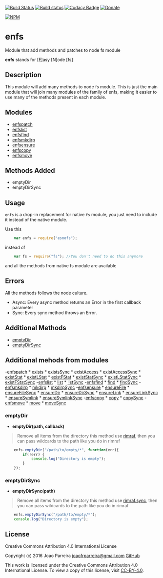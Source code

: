 [![Build Status](https://travis-ci.org/n3okill/enfs.svg)](https://travis-ci.org/n3okill/enfs)
[![Build status](https://ci.appveyor.com/api/projects/status/4vr9led0i9onj587?svg=true)](https://ci.appveyor.com/project/n3okill/enfs)
[![Codacy Badge](https://api.codacy.com/project/badge/grade/38d87560204a4c1abbb1299394ed08c5)](https://www.codacy.com/app/n3okill/enfs)
[![Donate](https://www.paypalobjects.com/en_US/i/btn/btn_donate_SM.gif)](https://www.paypal.com/cgi-bin/webscr?cmd=_s-xclick&hosted_button_id=64PYTCDH5UNZ6)

[![NPM](https://nodei.co/npm/enfs.png)](https://nodei.co/npm/enfs/)

enfs
=========
Module that add methods and patches to node fs module
 
**enfs** stands for [E]asy [N]ode [fs]

Description
-----------
This module will add many methods to node fs module.
This is just the main module that will join many 
modules of the family of enfs, making it easier to use many of
the methods present in each module.

Modules
-------
  - [enfspatch](https://www.npmjs.com/package/enfspatch)
  - [enfslist](https://www.npmjs.com/package/enfslist)
  - [enfsfind](https://www.npmjs.com/package/enfsfind)
  - [enfsmkdirp](https://www.npmjs.com/package/enfsmkdirp)
  - [enfsensure](https://www.npmjs.com/package/enfsensure)
  - [enfscopy](https://www.npmjs.com/package/enfscopy)
  - [enfsmove](https://www.npmjs.com/package/enfsmove)


Methods Added
-------------
  * emptyDir
  * emptyDirSync

  
Usage
-----
`enfs` is a drop-in replacement for native `fs` module, you just need to include
it instead of the native module.

Use this
```js
    var enfs = require("esnofs");
```

instead of

```js
    var fs = require("fs"); //You don't need to do this anymore
```

and all the methods from native fs module are available

Errors
------
All the methods follows the node culture.
- Async: Every async method returns an Error in the first callback parameter
- Sync: Every sync method throws an Error.


Additional Methods
------------------
- [emptyDir](#emptydir)
- [emptyDirSync](#emptydirsync)

Additional mehods from modules
--------------------------
  -[enfspatch](https://www.npmjs.com/package/enfspatch)
    * [exists](https://www.npmjs.com/package/enfspatch#exists)
    * [existsSync](https://www.npmjs.com/package/enfspatch#exists)
    * [existAccess](https://www.npmjs.com/package/enfspatch#existaccess)
    * [existAccessSync](https://www.npmjs.com/package/enfspatch#existaccess)
    * [existStat](https://www.npmjs.com/package/enfspatch#existstat)
    * [existLStat](https://www.npmjs.com/package/enfspatch#existlstat)
    * [existFStat](https://www.npmjs.com/package/enfspatch#existfstat)
    * [existStatSync](https://www.npmjs.com/package/enfspatch#existstat)
    * [existLStatSync](https://www.npmjs.com/package/enfspatch#existlstat)
    * [existFStatSync](https://www.npmjs.com/package/enfspatch#existfstat)
  -[enfslist](https://www.npmjs.com/package/enfslist)
    * [list](https://www.npmjs.com/package/enfslist#list)
    * [listSync](https://www.npmjs.com/package/enfslist#listsync)
  -[enfsfind](https://www.npmjs.com/package/enfsfind)
    * [find](https://www.npmjs.com/package/enfsfind#find)
    * [findSync](https://www.npmjs.com/package/enfsfind#findsync)
  -[enfsmkdirp](https://www.npmjs.com/package/enfsmkdirp)
    * [mkdirp](https://www.npmjs.com/package/enfsmkdirp#mkdirp)
    * [mkdirpSync](https://www.npmjs.com/package/enfsmkdirp#mkdirpsync)
  -[enfsensure](https://www.npmjs.com/package/enfsensure)
    * [ensureFile](https://www.npmjs.com/package/enfsensure#ensurefile)
    * [ensureFileSync](https://www.npmjs.com/package/enfsensure#ensurefilesync)
    * [ensureDir](https://www.npmjs.com/package/enfsensure#ensuredir)
    * [ensureDirSync](https://www.npmjs.com/package/enfsensure#ensuredirsync)
    * [ensureLink](https://www.npmjs.com/package/enfsensure#ensurelink)
    * [ensureLinkSync](https://www.npmjs.com/package/enfsensure#ensurelinksync)
    * [ensureSymlink](https://www.npmjs.com/package/enfsensure#ensuresymlink)
    * [ensureSymlinkSync](https://www.npmjs.com/package/enfsensure#ensuresymlinksync)
  -[enfscopy](https://www.npmjs.com/package/enfscopy)
    * [copy](https://www.npmjs.com/package/enfscopy#copy)
    * [copySync](https://www.npmjs.com/package/enfscopy#copysync)
  -[enfsmove](https://www.npmjs.com/package/enfsmove)
    * [move](https://www.npmjs.com/package/enfsmove#move)
    * [moveSync](https://www.npmjs.com/package/enfsmove#movesync)


### emptyDir
  - **emptyDir(path, callback)**

> Remove all items from the directory this method use [rimraf](https://www.npmjs.com/package/rimraf), 
then you can pass wildcards to the path like you do in rimraf


```js
    enfs.emptyDir("/path/to/empty/*", function(err){
        if(!err) {
            console.log("Directory is empty");
        }
    });
```


### emptyDirSync
  - **emptyDirSync(path)**

> Remove all items from the directory this method use [rimraf.sync](https://www.npmjs.com/package/rimraf), 
then you can pass wildcards to the path like you do in rimraf


```js
    enfs.emptyDirSync("/path/to/empty/*");
    console.log("Directory is empty");
```


License
-------

Creative Commons Attribution 4.0 International License

Copyright (c) 2016 Joao Parreira <joaofrparreira@gmail.com> [GitHub](https://github.com/n3okill)

This work is licensed under the Creative Commons Attribution 4.0 International License. 
To view a copy of this license, visit [CC-BY-4.0](http://creativecommons.org/licenses/by/4.0/).


